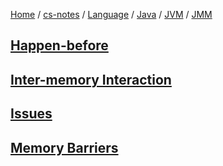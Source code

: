 [Home](https://mengxianbin.github.io) /
[cs-notes](https://mengxianbin.github.io/cs-notes/site) /
[Language](https://mengxianbin.github.io/cs-notes/site/Language) /
[Java](https://mengxianbin.github.io/cs-notes/site/Language/Java) /
[JVM](https://mengxianbin.github.io/cs-notes/site/Language/Java/JVM) /
[JMM](https://mengxianbin.github.io/cs-notes/site/Language/Java/JVM/JMM)

## [Happen-before](https://mengxianbin.github.io/cs-notes/site/Language/Java/JVM/JMM/Happen-before)

## [Inter-memory Interaction](https://mengxianbin.github.io/cs-notes/site/Language/Java/JVM/JMM/Inter-memory%20Interaction)

## [Issues](https://mengxianbin.github.io/cs-notes/site/Language/Java/JVM/JMM/Issues)

## [Memory Barriers](https://mengxianbin.github.io/cs-notes/site/Language/Java/JVM/JMM/Memory%20Barriers)
